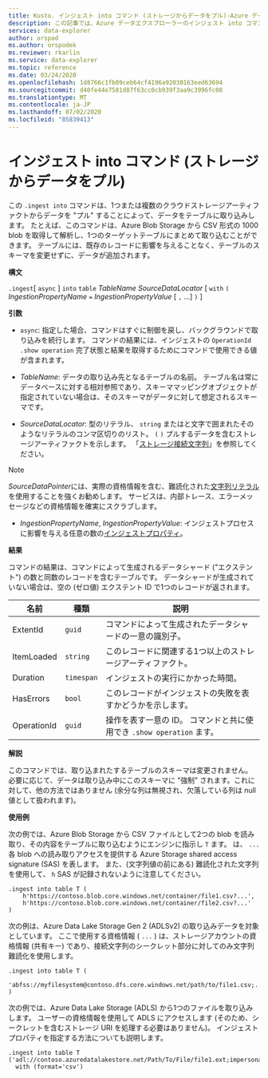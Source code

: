 ```yaml
---
title: Kusto. インジェスト into コマンド (ストレージからデータをプル)-Azure データエクスプローラー
description: この記事では、Azure データエクスプローラーのインジェスト into コマンド (ストレージからのデータのプル) について説明します。
services: data-explorer
author: orspod
ms.author: orspodek
ms.reviewer: rkarlin
ms.service: data-explorer
ms.topic: reference
ms.date: 03/24/2020
ms.openlocfilehash: 1d8766c1fb09ceb64cf4196a92030163eed63694
ms.sourcegitcommit: d40fe44e7581d87f63cc0cb939f3aa9c3996fc08
ms.translationtype: MT
ms.contentlocale: ja-JP
ms.lasthandoff: 07/02/2020
ms.locfileid: "85839413"
---
```

# <a name="the-ingest-into-command-pull-data-from-storage"></a>インジェスト into コマンド (ストレージからデータをプル)

この `.ingest into` コマンドは、1つまたは複数のクラウドストレージアーティファクトからデータを "プル" することによって、データをテーブルに取り込みします。
たとえば、このコマンドは、Azure Blob Storage から CSV 形式の 1000 blob を取得して解析し、1つのターゲットテーブルにまとめて取り込むことができます。
テーブルには、既存のレコードに影響を与えることなく、テーブルのスキーマを変更せずに、データが追加されます。

**構文**

`.ingest`[ `async` ] `into` `table` *TableName* *SourceDataLocator* [ `with` `(` *IngestionPropertyName* `=` *IngestionPropertyValue* [ `,` ...] `)` ]

**引数**

* `async`: 指定した場合、コマンドはすぐに制御を戻し、バックグラウンドで取り込みを続行します。 コマンドの結果には、インジェストの `OperationId` `.show operation` 完了状態と結果を取得するためにコマンドで使用できる値が含まれます。
  
* *TableName*: データの取り込み先となるテーブルの名前。
  テーブル名は常にデータベースに対する相対参照であり、スキーママッピングオブジェクトが指定されていない場合は、そのスキーマがデータに対して想定されるスキーマです。

* *SourceDataLocator*: 型のリテラル、 `string` またはと文字で囲まれたそのようなリテラルのコンマ区切りのリスト。 `(` `)` プルするデータを含むストレージアーティファクトを示します。 「[ストレージ接続文字列](../../api/connection-strings/storage.md)」を参照してください。

> [!NOTE]
> *SourceDataPointer*には、実際の資格情報を含む、難読化された[文字列リテラル](../../query/scalar-data-types/string.md#obfuscated-string-literals)を使用することを強くお勧めします。
> サービスは、内部トレース、エラーメッセージなどの資格情報を確実にスクラブします。

* *IngestionPropertyName*, *IngestionPropertyValue*: インジェストプロセスに影響を与える任意の数の[インジェストプロパティ](../../../ingestion-properties.md)。

**結果**

コマンドの結果は、コマンドによって生成されるデータシャード ("エクステント") の数と同数のレコードを含むテーブルです。
データシャードが生成されていない場合は、空の (ゼロ値) エクステント ID で1つのレコードが返されます。

|名前       |種類      |説明                                                                |
|-----------|----------|---------------------------------------------------------------------------|
|ExtentId   |`guid`    |コマンドによって生成されたデータシャードの一意の識別子。|
|ItemLoaded |`string`  |このレコードに関連する1つ以上のストレージアーティファクト。             |
|Duration   |`timespan`|インジェストの実行にかかった時間。                                     |
|HasErrors  |`bool`    |このレコードがインジェストの失敗を表すかどうかを示します。                |
|OperationId|`guid`    |操作を表す一意の ID。 コマンドと共に使用でき `.show operation` ます。|

**解説**

このコマンドでは、取り込まれたするテーブルのスキーマは変更されません。
必要に応じて、データは取り込み中にこのスキーマに "強制" されます。これに対して、他の方法ではありません (余分な列は無視され、欠落している列は null 値として扱われます)。

**使用例**

次の例では、Azure Blob Storage から CSV ファイルとして2つの blob を読み取り、その内容をテーブルに取り込むようにエンジンに指示し `T` ます。 は、 `...` 各 blob への読み取りアクセスを提供する Azure Storage shared access signature (SAS) を表します。 また、(文字列値の前にある) 難読化された文字列を使用して、 `h` SAS が記録されないように注意してください。

```kusto
.ingest into table T (
    h'https://contoso.blob.core.windows.net/container/file1.csv?...',
    h'https://contoso.blob.core.windows.net/container/file2.csv?...'
)
```

次の例は、Azure Data Lake Storage Gen 2 (ADLSv2) の取り込みデータを対象としています。 ここで使用する資格情報 ( `...` ) は、ストレージアカウントの資格情報 (共有キー) であり、接続文字列のシークレット部分に対してのみ文字列難読化を使用します。

```kusto
.ingest into table T (
  'abfss://myfilesystem@contoso.dfs.core.windows.net/path/to/file1.csv;...'
)
```

次の例では、Azure Data Lake Storage (ADLS) から1つのファイルを取り込みします。
ユーザーの資格情報を使用して ADLS にアクセスします (そのため、シークレットを含むストレージ URI を処理する必要はありません)。 インジェストプロパティを指定する方法についても説明します。

```kusto
.ingest into table T ('adl://contoso.azuredatalakestore.net/Path/To/File/file1.ext;impersonate')
  with (format='csv')
```

